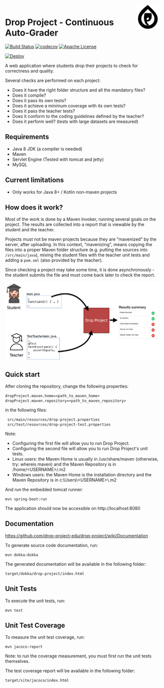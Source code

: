 <img width="77px" height="77px" align="right" src="docs/dp_logo.png"/>

# Drop Project - Continuous Auto-Grader

[![Build Status](https://travis-ci.com/drop-project-edu/drop-project.svg?branch=master)](https://travis-ci.com/drop-project-edu/drop-project)
[![codecov](https://codecov.io/gh/drop-project-edu/drop-project/branch/master/graph/badge.svg)](https://codecov.io/gh/drop-project-edu/drop-project)
[![Apache License](https://img.shields.io/badge/license-Apache%20License%202.0-blue.svg)](http://www.apache.org/licenses/LICENSE-2.0)

[![Deploy](https://www.herokucdn.com/deploy/button.svg)](https://heroku.com/deploy?template=https://github.com/drop-project-edu/drop-project)


A web application where students drop their projects to check for correctness and quality.

Several checks are performed on each project:
* Does it have the right folder structure and all the mandatory files?
* Does it compile?
* Does it pass its own tests?
* Does it achieve a minimum coverage with its own tests?
* Does it pass the teacher tests?
* Does it conform to the coding guidelines defined by the teacher?
* Does it perform well? (tests with large datasets are measured)

## Requirements

* Java 8 JDK (a compiler is needed)
* Maven
* Servlet Engine (Tested with tomcat and jetty)
* MySQL

## Current limitations

* Only works for Java 8+ / Kotlin non-maven projects

## How does it work?

Most of the work is done by a Maven Invoker, running several goals on the project. 
The results are collected into a report that is viewable by the student and the teacher.

Projects must not be maven projects because they are "mavenized" by the server, after uploading. 
In this context, "mavenizing", means copying the files into a proper Maven folder structure (e.g. putting the sources 
into `/src/main/java`), mixing the student files with the teacher unit tests and adding a `pom.xml` 
(also provided by the teacher).

Since checking a project may take some time, it is done asynchronously - the student submits the file and must come 
back later to check the report.

![How DP works](docs/how_dp_works.png)

## Quick start

After cloning the repository, change the following properties:

    dropProject.maven.home=<path_to_maven_home>
    dropProject.maven.repository=<path_to_maven_repository>

in the following files:

     src/main/resources/drop-project.properties
     src/test/resources/drop-project-test.properties 

Note:
- Configuring the first file will allow you to run Drop Project.
- Configuring the second file will allow you to run Drop Project's unit tests.
- Linux users: the Maven Home is usually in /usr/share/maven (otherwise, try: whereis maven) and the Maven Repository is in /home/&lt;USERNAME&gt;/.m2
- Windows users: the Maven Home is the installation directory and the Maven Repository is in c:\Users\\&lt;USERNAME&gt;\\.m2

And run the embedded tomcat runner:

    mvn spring-boot:run
    
The application should now be accessible on http://localhost:8080

## Documentation

https://github.com/drop-project-edu/drop-project/wiki/Documentation

To generate source code documentation, run:

    mvn dokka:dokka

The generated documentation will be available in the following folder:

    target/dokka/drop-project/index.html

## Unit Tests

To execute the unit tests, run:

    mvn test

## Unit Test Coverage

To measure the unit test coverage, run:

    mvn jacoco:report

Note: to run the coverage measurement, you must first run the unit tests themselves.

The test coverage report will be available in the following folder:

    target/site/jacoco/index.html
